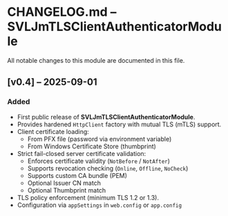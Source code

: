 # CHANGELOG.md – SVLJmTLSClientAuthenticatorModule

All notable changes to this module are documented in this file.

## [v0.4] – 2025-09-01
### Added
- First public release of **SVLJmTLSClientAuthenticatorModule**.
- Provides hardened `HttpClient` factory with mutual TLS (mTLS) support.
- Client certificate loading:
  - From PFX file (password via environment variable)
  - From Windows Certificate Store (thumbprint)
- Strict fail-closed server certificate validation:
  - Enforces certificate validity (`NotBefore` / `NotAfter`)
  - Supports revocation checking (`Online`, `Offline`, `NoCheck`)
  - Supports custom CA bundle (PEM)
  - Optional Issuer CN match
  - Optional Thumbprint match
- TLS policy enforcement (minimum TLS 1.2 or 1.3).
- Configuration via `appSettings` in `web.config` or `app.config`
